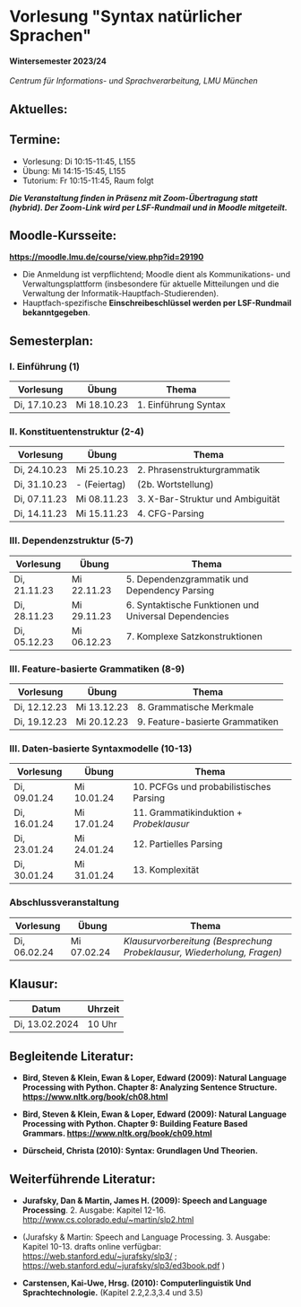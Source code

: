 # Vorlesung "Syntax natürlicher Sprachen"

#### Wintersemester 2023/24

*Centrum für Informations- und Sprachverarbeitung, LMU München*


## Aktuelles:


## Termine:

- Vorlesung: Di 10:15-11:45, L155
- Übung: Mi 14:15-15:45, L155
- Tutorium: Fr 10:15-11:45, Raum folgt

***Die Veranstaltung finden in Präsenz mit Zoom-Übertragung statt (hybrid). Der Zoom-Link wird per LSF-Rundmail und in Moodle mitgeteilt.***



## Moodle-Kursseite:

**https://moodle.lmu.de/course/view.php?id=29190**

- Die Anmeldung ist verpflichtend; Moodle dient als Kommunikations- und Verwaltungsplattform (insbesondere für aktuelle Mitteilungen und die Verwaltung der Informatik-Hauptfach-Studierenden).
- Hauptfach-spezifische **Einschreibeschlüssel werden per LSF-Rundmail bekanntgegeben**.




## Semesterplan:

### I. Einführung (1)

| Vorlesung |  Übung | Thema 
| ------------- | ------------- | ------------- | 
| Di, 17.10.23 | Mi 18.10.23 | 1. Einführung Syntax | 


### II. Konstituentenstruktur (2-4)

| Vorlesung |  Übung | Thema 
| ------------- | ------------- | ------------- | 
| Di, 24.10.23 | Mi 25.10.23 | 2. Phrasenstrukturgrammatik | 
| Di, 31.10.23 | - (Feiertag) | (2b. Wortstellung) | 
| Di, 07.11.23 | Mi 08.11.23 | 3. X-Bar-Struktur und Ambiguität | 
| Di, 14.11.23 | Mi 15.11.23 | 4. CFG-Parsing | 


### III. Dependenzstruktur (5-7)

| Vorlesung |  Übung | Thema 
| ------------- | ------------- | ------------- | 
| Di, 21.11.23 | Mi 22.11.23 | 5. Dependenzgrammatik und Dependency Parsing | 
| Di, 28.11.23 | Mi 29.11.23 | 6. Syntaktische Funktionen und Universal Dependencies | 
| Di, 05.12.23 | Mi 06.12.23 | 7. Komplexe Satzkonstruktionen | 


### III. Feature-basierte Grammatiken (8-9)

| Vorlesung |  Übung | Thema 
| ------------- | ------------- | ------------- | 
| Di, 12.12.23 | Mi 13.12.23 | 8. Grammatische Merkmale | 
| Di, 19.12.23 | Mi 20.12.23 | 9. Feature-basierte Grammatiken | 


### III. Daten-basierte Syntaxmodelle (10-13)

| Vorlesung |  Übung | Thema 
| ------------- | ------------- | ------------- | 
| Di, 09.01.24 | Mi 10.01.24 | 10. PCFGs und probabilistisches Parsing | 
| Di, 16.01.24 | Mi 17.01.24 | 11. Grammatikinduktion + *Probeklausur* | 
| Di, 23.01.24 | Mi 24.01.24 | 12. Partielles Parsing | 
| Di, 30.01.24 | Mi 31.01.24 | 13. Komplexität | 



### Abschlussveranstaltung

| Vorlesung |  Übung | Thema 
| ------------- | ------------- | ------------- | 
| Di, 06.02.24 | Mi 07.02.24 | *Klausurvorbereitung (Besprechung Probeklausur, Wiederholung, Fragen)* | 



## Klausur:

| Datum  | Uhrzeit | 
| ------------- | ------------- | 
|  Di, 13.02.2024 |  10 Uhr   | 



## Begleitende Literatur:

- **Bird, Steven & Klein, Ewan & Loper, Edward (2009): Natural Language Processing with Python. Chapter 8: Analyzing Sentence Structure. https://www.nltk.org/book/ch08.html** 

- **Bird, Steven & Klein, Ewan & Loper, Edward (2009): Natural Language Processing with Python. Chapter 9: Building Feature Based Grammars. https://www.nltk.org/book/ch09.html** 

- **Dürscheid, Christa (2010): Syntax: Grundlagen Und Theorien.**

## Weiterführende Literatur:

- **Jurafsky, Dan & Martin, James H. (2009): Speech and Language Processing**. 2. Ausgabe: Kapitel 12-16. http://www.cs.colorado.edu/~martin/slp2.html 
- (Jurafsky & Martin: Speech and Language Processing. 3. Ausgabe: Kapitel 10-13. drafts online verfügbar: https://web.stanford.edu/~jurafsky/slp3/ ; https://web.stanford.edu/~jurafsky/slp3/ed3book.pdf )

- **Carstensen, Kai-Uwe, Hrsg. (2010): Computerlinguistik Und Sprachtechnologie.** (Kapitel 2.2,2.3,3.4 und 3.5)